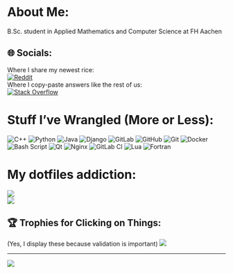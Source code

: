 # About Me:
B.Sc. student in Applied Mathematics and Computer Science at FH Aachen


## 🌐 Socials:
Where I share my newest rice:<br/>
[![Reddit](https://img.shields.io/badge/Reddit-%23FF4500.svg?logo=Reddit&logoColor=white)](https://reddit.com/user/Pixelmonke)<br/>
Where I copy-paste answers like the rest of us:<br/>
[![Stack Overflow](https://img.shields.io/badge/-Stackoverflow-FE7A16?logo=stack-overflow&logoColor=white)](https://stackoverflow.com/users/30528244) 

# Stuff I’ve Wrangled (More or Less):
![C++](https://img.shields.io/badge/c++-%2300599C.svg?style=for-the-badge&logo=c%2B%2B&logoColor=white) ![Python](https://img.shields.io/badge/python-3670A0?style=for-the-badge&logo=python&logoColor=ffdd54) ![Java](https://img.shields.io/badge/java-%23ED8B00.svg?style=for-the-badge&logo=openjdk&logoColor=white) ![Django](https://img.shields.io/badge/django-%23092E20.svg?style=for-the-badge&logo=django&logoColor=white) ![GitLab](https://img.shields.io/badge/gitlab-%23181717.svg?style=for-the-badge&logo=gitlab&logoColor=white) ![GitHub](https://img.shields.io/badge/github-%23121011.svg?style=for-the-badge&logo=github&logoColor=white) ![Git](https://img.shields.io/badge/git-%23F05033.svg?style=for-the-badge&logo=git&logoColor=white) ![Docker](https://img.shields.io/badge/docker-%230db7ed.svg?style=for-the-badge&logo=docker&logoColor=white) ![Bash Script](https://img.shields.io/badge/bash_script-%23121011.svg?style=for-the-badge&logo=gnu-bash&logoColor=white) ![Qt](https://img.shields.io/badge/Qt-%23217346.svg?style=for-the-badge&logo=Qt&logoColor=white) ![Nginx](https://img.shields.io/badge/nginx-%23009639.svg?style=for-the-badge&logo=nginx&logoColor=white) ![GitLab CI](https://img.shields.io/badge/gitlab%20CI-%23181717.svg?style=for-the-badge&logo=gitlab&logoColor=white) ![Lua](https://img.shields.io/badge/lua-%232C2D72.svg?style=for-the-badge&logo=lua&logoColor=white) ![Fortran](https://img.shields.io/badge/Fortran-%23734F96.svg?style=for-the-badge&logo=fortran&logoColor=white)

# My dotfiles addiction:
![](https://nirzak-streak-stats.vercel.app/?user=Pix3lexe&theme=catppuccin_mocha&hide_border=false)<br/>
![](https://github-readme-stats.vercel.app/api/top-langs/?username=Pix3lexe&theme=catppuccin_mocha&hide_border=false&include_all_commits=true&count_private=true&layout=compact)

## 🏆 Trophies for Clicking on Things:

(Yes, I display these because validation is important)
![](https://github-profile-trophy.vercel.app/?username=Pix3lexe&theme=catppuccin_mocha&no-frame=true&no-bg=true&margin-w=4)

---
[![](https://visitcount.itsvg.in/api?id=Pix3lexe&icon=0&color=0)](https://visitcount.itsvg.in)
